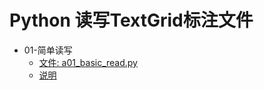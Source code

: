 # Python 读写TextGrid标注文件

* 01-简单读写
  * [文件: a01_basic_read.py](a01_basic_read.py)
  * [说明](https://blog.csdn.net/shaopengfei/article/details/108631858)